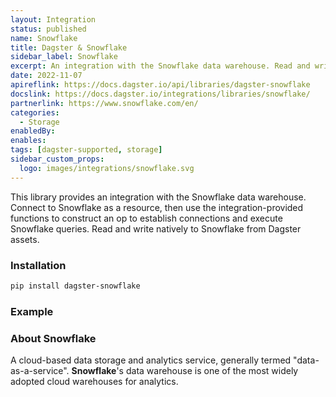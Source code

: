 ```yaml
---
layout: Integration
status: published
name: Snowflake
title: Dagster & Snowflake
sidebar_label: Snowflake
excerpt: An integration with the Snowflake data warehouse. Read and write natively to Snowflake from Software Defined Assets.
date: 2022-11-07
apireflink: https://docs.dagster.io/api/libraries/dagster-snowflake
docslink: https://docs.dagster.io/integrations/libraries/snowflake/
partnerlink: https://www.snowflake.com/en/
categories:
  - Storage
enabledBy:
enables:
tags: [dagster-supported, storage]
sidebar_custom_props:
  logo: images/integrations/snowflake.svg
---
```


This library provides an integration with the Snowflake data warehouse. Connect to Snowflake as a resource, then use the integration-provided functions to construct an op to establish connections and execute Snowflake queries. Read and write natively to Snowflake from Dagster assets.

### Installation

```bash
pip install dagster-snowflake
```

### Example

<CodeExample path="docs_snippets/docs_snippets/integrations/snowflake.py" language="python" />

### About Snowflake

A cloud-based data storage and analytics service, generally termed "data-as-a-service". **Snowflake**'s data warehouse is one of the most widely adopted cloud warehouses for analytics.
